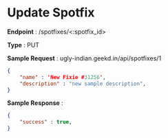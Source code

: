 # Update Spotfix
**Endpoint** : /spotfixes/<:spotfix_id>

**Type**	 : PUT

**Sample Request** : ugly-indian.geekd.in/api/spotfixes/1
```json
{
	"name" : 'New Fixie #31256',
	"description" : "new sample description",
}
```

**Sample Response** :
```json
{
	"success" : true,
}
```
